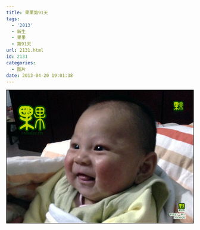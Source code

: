```yaml
---
title: 果果第91天
tags:
  - '2013'
  - 新生
  - 果果
  - 第91天
url: 2131.html
id: 2131
categories:
  - 图片
date: 2013-04-20 19:01:38
---
```


[![](/images/uploads/2013/05/果果诞生第91天.jpg "果果诞生第91天")](/images/uploads/2013/05/果果诞生第91天.jpg)